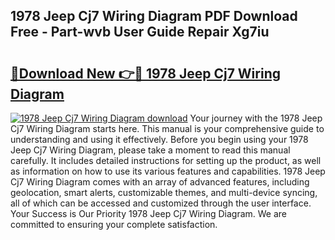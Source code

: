 ## 1978 Jeep Cj7 Wiring Diagram PDF Download Free - Part-wvb User Guide Repair Xg7iu

# <h2><a href="http://dfqzmmb.blite.top/?on=1978+Jeep+Cj7+Wiring+Diagram">🔗Download New 👉🔴 1978 Jeep Cj7 Wiring Diagram</a></h2>

[![1978 Jeep Cj7 Wiring Diagram download](https://i.imgur.com/lujVjoI.png)](http://dfqzmmb.blite.top/?on=1978+Jeep+Cj7+Wiring+Diagram)
Your journey with the 1978 Jeep Cj7 Wiring Diagram starts here. This manual is your comprehensive guide to understanding and using it effectively. Before you begin using your 1978 Jeep Cj7 Wiring Diagram, please take a moment to read this manual carefully. It includes detailed instructions for setting up the product, as well as information on how to use its various features and capabilities. 1978 Jeep Cj7 Wiring Diagram comes with an array of advanced features, including geolocation, smart alerts, customizable themes, and multi-device syncing, all of which can be accessed and customized through the user interface. Your Success is Our Priority 1978 Jeep Cj7 Wiring Diagram. We are committed to ensuring your complete satisfaction.

